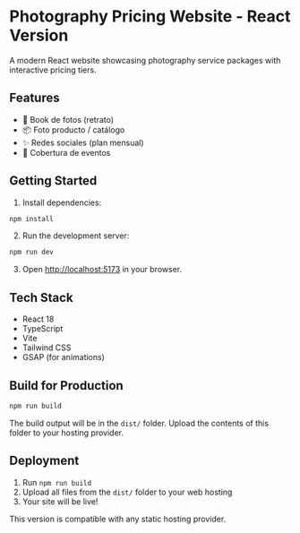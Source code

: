 # Photography Pricing Website - React Version

A modern React website showcasing photography service packages with interactive pricing tiers.

## Features

- 📸 Book de fotos (retrato)
- 📦 Foto producto / catálogo  
- ✨ Redes sociales (plan mensual)
- 🎉 Cobertura de eventos

## Getting Started

1. Install dependencies:
```bash
npm install
```

2. Run the development server:
```bash
npm run dev
```

3. Open [http://localhost:5173](http://localhost:5173) in your browser.

## Tech Stack

- React 18
- TypeScript
- Vite
- Tailwind CSS
- GSAP (for animations)

## Build for Production

```bash
npm run build
```

The build output will be in the `dist/` folder. Upload the contents of this folder to your hosting provider.

## Deployment

1. Run `npm run build`
2. Upload all files from the `dist/` folder to your web hosting
3. Your site will be live!

This version is compatible with any static hosting provider.